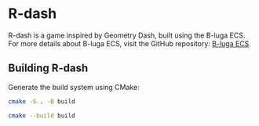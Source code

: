 # R-dash

R-dash is a game inspired by Geometry Dash, built using the B-luga ECS. For more details about B-luga ECS, visit the GitHub repository: [B-luga ECS](https://github.com/X-R-G-B/B-luga).

## Building R-dash

   Generate the build system using CMake:

   ```bash
   cmake -S . -B build
   ```
   ```bash
   cmake --build build
   ```
